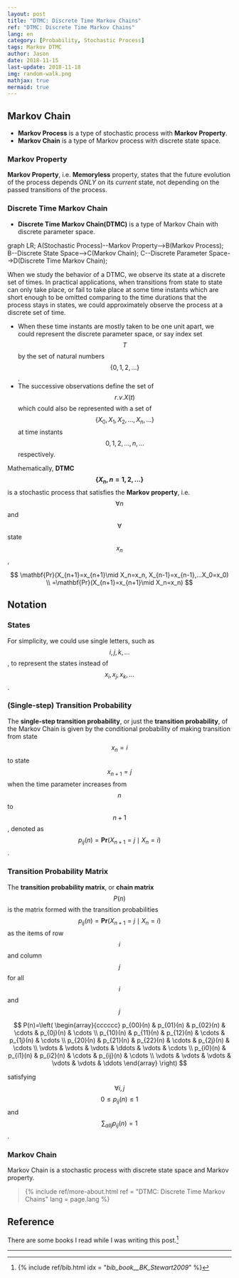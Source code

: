 ```yaml
---
layout: post
title: "DTMC: Discrete Time Markov Chains"
ref: "DTMC: Discrete Time Markov Chains"
lang: en
category: [Probability, Stochastic Process]
tags: Markov DTMC
author: Jason
date: 2018-11-15
last-update: 2018-11-18
img: random-walk.png
mathjax: true
mermaid: true
---
```


## Markov Chain
* **Markov Process** is a type of stochastic process with **Markov Property**.
* **Markov Chain** is a type of Markov process with discrete state space.

### Markov Property
**Markov Property**, i.e. **Memoryless** property, states that the future evolution of the process
depends *ONLY* on its *current* state, not depending on the passed transitions of the process.

### Discrete Time Markov Chain
* **Discrete Time Markov Chain(DTMC)** is a type of Markov Chain with discrete parameter space.
<div class="mermaid">
graph LR;
    A(Stochastic Process)--Markov Property-->B(Markov Process);
    B--Discrete State Space-->C(Markov Chain);
    C--Discrete Parameter Space-->D(Discrete Time Markov Chain);
</div>

When we study the behavior of a DTMC, we observe its state at a discrete set of times. In practical
applications, when transitions from state to state can only take place, or fail to take place at
some time instants which are short enough to be omitted comparing to the time durations that the
process stays in states, we could approximately observe the process at a discrete set of time.
* When these time instants are mostly taken to be one unit apart, we could represent the discrete
parameter space, or say index set $$T$$ by the set of natural numbers $$\{0,1,2,\ldots \}$$.
* The successive observations define the set of $$r.v. X(t)$$ which could also be represented with a
set of $$\{X_0,X_1,X_2,\ldots ,X_n,\ldots \}$$ at time instants $$0,1,2,\ldots ,n,\ldots$$
respectively.

Mathematically, **DTMC $$\{X_n, n=1,2,...\}$$** is a stochastic process that satisfies the **Markov
property**, i.e. $$\forall n$$ and $$\forall$$ state $$x_n$$,

$$
\mathbf{Pr}(X_{n+1}=x_{n+1}\mid X_n=x_n, X_{n-1}=x_{n-1},...X_0=x_0) \\
=\mathbf{Pr}(X_{n+1}=x_{n+1}\mid X_n=x_n)
$$

## Notation
### States
For simplicity, we could use single letters, such as $$i, j, k, \ldots$$, to represent the states
instead of $$x_i, x_j, x_k, \ldots$$.

### (Single-step) Transition Probability
The **single-step transition probability**, or just the **transition probability**, of the Markov
Chain is given by the conditional probability of making transition from state $$x_n=i$$ to state
$$x_{n+1}=j$$ when the time parameter increases from $$n$$ to $$n+1$$, denoted as
$$p_{ij}(n)=\mathbf{Pr}(X_{n+1}=j\mid X_n=i)$$.

### Transition Probability Matrix
The **transition probability matrix**, or **chain matrix** $$P(n)$$ is the matrix formed with the
transition probabilities $$p_{ij}(n)=\mathbf{Pr}(X_{n+1}=j\mid X_n=i)$$ as the items of row $$i$$
and column $$j$$ for all $$i$$ and $$j$$

$$
P(n)=\left( \begin{array}{cccccc} p_{00}(n) & p_{01}(n) & p_{02}(n) & \cdots & p_{0j}(n) & \cdots \\
p_{10}(n) & p_{11}(n) & p_{12}(n) & \cdots & p_{1j}(n) & \cdots \\
p_{20}(n) & p_{21}(n) & p_{22}(n) & \cdots & p_{2j}(n) & \cdots \\
\vdots & \vdots & \vdots & \ddots & \vdots & \cdots \\
p_{i0}(n) & p_{i1}(n) & p_{i2}(n) & \cdots & p_{ij}(n) & \cdots \\
\vdots & \vdots & \vdots & \vdots & \vdots & \ddots \end{array} \right)
$$

satisfying $$\forall i,j$$ $$0\leq p_{ij}(n)\leq 1$$ and $$\sum_{all j}{p_{ij}(n)}=1$$.


### Markov Chain
Markov Chain is a stochastic process with discrete state space and Markov property.

> {% include ref/more-about.html ref = "DTMC: Discrete Time Markov Chains" lang = page.lang %}

## Reference
There are some books I read while I was writing this post.[^1]

***
[^1]: {% include ref/bib.html idx = "_bib_book__BK_Stewart2009_" %}
